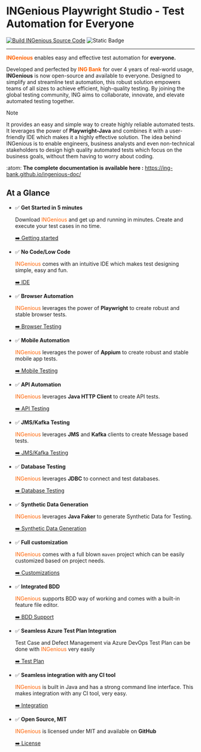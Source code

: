 # INGenious Playwright Studio - Test Automation for Everyone

[![Build INGenious Source Code](https://github.com/ing-bank/INGenious/actions/workflows/maven.yml/badge.svg)](https://github.com/ing-bank/INGenious/actions/workflows/maven.yml)
![Static Badge](https://img.shields.io/badge/Version-2.0-%23FF6200)

--------------------------------------------------------------------

<span style="color:#FF6200;width:100px">**INGenious**</span> enables easy and effective test automation for **everyone.**



Developed and perfected by <span style="color:#FF6200;width:100px">**ING Bank**</span> for over 4 years of real-world usage, **INGenious** is now open-source and available to everyone. Designed to simplify and streamline test automation, this robust solution empowers teams of all sizes to achieve efficient, high-quality testing. By joining the global testing community, ING aims to collaborate, innovate, and elevate automated testing together.

> [!NOTE]
> It provides an easy and simple way to create highly reliable automated tests. It leverages the power of __Playwright-Java__ and combines it with a user-friendly IDE which makes it a highly effective solution. 
> The idea behind INGenious is to enable engineers, business analysts and even non-technical stakeholders to design high quality automated tests which focus on the business goals, without them having to worry about coding.


:atom: **The complete documentation is available here :** https://ing-bank.github.io/ingenious-doc/

## At a Glance


-   :white_check_mark: __Get Started in 5 minutes__

    Download <span style="color:#FF6200">INGenious</span> and get up and running in minutes. Create and execute your test cases in no time.

    [:arrow_right: Getting started](https://ing-bank.github.io/ingenious-doc/gettingstarted/)

-   :white_check_mark: __No Code/Low Code__

    <span style="color:#FF6200">INGenious</span> comes with an intuitive IDE which makes test designing simple, easy and fun.

    [:arrow_right: IDE](https://ing-bank.github.io/ingenious-doc/knowyourframework/)

-   :white_check_mark: __Browser Automation__

    <span style="color:#FF6200">INGenious</span> leverages the power of **Playwright** to create robust and stable browser tests.

    [:arrow_right: Browser Testing](https://ing-bank.github.io/ingenious-doc/browsertesting/)

-   :white_check_mark: __Mobile Automation__

    <span style="color:#FF6200">INGenious</span> leverages the power of **Appium** to create robust and stable mobile app tests.

    [:arrow_right: Mobile Testing](https://ing-bank.github.io/ingenious-doc/mobiletesting/)

-   :white_check_mark: __API Automation__

    <span style="color:#FF6200">INGenious</span> leverages **Java HTTP Client** to create API tests.

    [:arrow_right: API Testing](https://ing-bank.github.io/ingenious-doc/api/)

-   :white_check_mark: __JMS/Kafka Testing__

    <span style="color:#FF6200">INGenious</span> leverages **JMS** and **Kafka** clients to create Message based tests.

    [:arrow_right: JMS/Kafka Testing](https://ing-bank.github.io/ingenious-doc/messageTesting/)

-   :white_check_mark: __Database Testing__

    <span style="color:#FF6200">INGenious</span> leverages **JDBC** to connect and test databases.

    [:arrow_right: Database Testing](https://ing-bank.github.io/ingenious-doc/databaseTesting/)    

-   :white_check_mark: __Synthetic Data Generation__

    <span style="color:#FF6200">INGenious</span> leverages **Java Faker** to generate Synthetic Data for Testing.

    [:arrow_right: Synthetic Data Generation](https://ing-bank.github.io/ingenious-doc/syntheticData/)     

-   :white_check_mark: __Full customization__

    <span style="color:#FF6200">INGenious</span> comes with a full blown `maven` project which can be easily customized based on project needs.

    [:arrow_right: Customizations](https://ing-bank.github.io/ingenious-doc/customizations/)

-   :white_check_mark: __Integrated BDD__

    <span style="color:#FF6200">INGenious</span> supports BDD way of working and comes with a built-in feature file editor.

    [:arrow_right: BDD Support](https://ing-bank.github.io/ingenious-doc/bdd/)

-   :white_check_mark: __Seamless Azure Test Plan Integration__

    Test Case and Defect Management via Azure DevOps Test Plan can be done with <span style="color:#FF6200">INGenious</span> very easily

    [:arrow_right: Test Plan](https://ing-bank.github.io/ingenious-doc/testplan/)

-   :white_check_mark: __Seamless integration with any CI tool__

    <span style="color:#FF6200">INGenious</span> is built in Java and has a strong command line interface. This makes integration with any CI tool, very easy.

    [:arrow_right: Integration](https://ing-bank.github.io/ingenious-doc/ci/)

-   :white_check_mark: __Open Source, MIT__

    <span style="color:#FF6200">INGenious</span> is licensed under MIT and available on **GitHub**

    [:arrow_right: License](https://github.com/ing-bank/INGenious)





